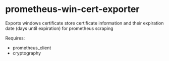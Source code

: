 # prometheus-win-cert-exporter
Exports windows certificate store certificate information and their expiration date (days until expiration) for prometheus scraping

Requires:
* prometheus_client
* cryptography

